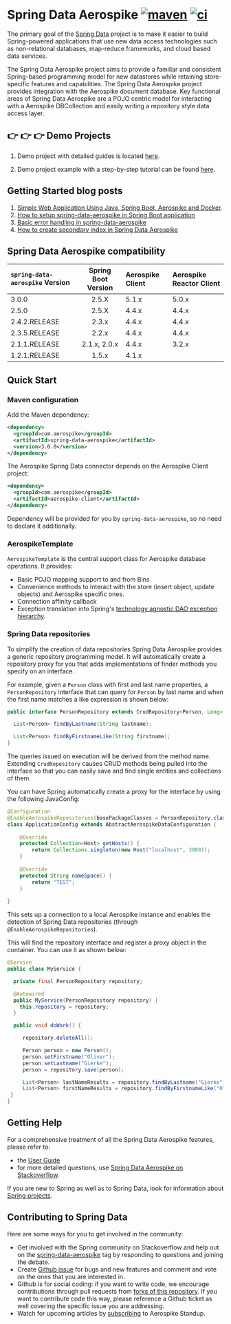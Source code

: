 # Spring Data Aerospike [![maven][maven-image]][maven-url] [![ci][ci-image]][ci-url]

[maven-image]: https://img.shields.io/maven-central/v/com.aerospike/spring-data-aerospike.svg?maxAge=259200
[maven-url]: https://search.maven.org/#search%7Cga%7C1%7Ca%3A%22spring-data-aerospike%22
[ci-image]: https://github.com/aerospike-community/spring-data-aerospike/workflows/Build%20project/badge.svg
[ci-url]: https://github.com/aerospike-community/spring-data-aerospike/actions?query=branch%3Amaster

The primary goal of the [Spring Data](https://projects.spring.io/spring-data) project is to make it easier to build Spring-powered applications that use new data access technologies such as non-relational databases, map-reduce frameworks, and cloud based data services.

The Spring Data Aerospike project aims to provide a familiar and consistent Spring-based programming model for new datastores while retaining store-specific features and capabilities. The Spring Data Aerospike project provides integration with the Aerospike document database. Key functional areas of Spring Data Aerospike are a POJO centric model for interacting with a Aerospike DBCollection and easily writing a repository style data access layer.

## :point_right: :point_right: :point_right: Demo Projects

1. Demo project with detailed guides is located [here](https://github.com/aerospike-community/spring-data-aerospike-demo).

2. Demo project example with a step-by-step tutorial can be found [here](https://github.com/aerospike-examples/simple-springboot-aerospike-demo).

## Getting Started blog posts

1. [Simple Web Application Using Java, Spring Boot, Aerospike and Docker](https://medium.com/aerospike-developer-blog/simple-web-application-using-java-spring-boot-aerospike-database-and-docker-ad13795e0089?source=friends_link&sk=43d747f5f55e527248125eeb18748d92).
2. [How to setup spring-data-aerospike in Spring Boot application](https://medium.com/aerospike-developer-blog/how-to-setup-spring-data-aerospike-in-spring-boot-application-afa8bcb59224?source=friends_link&sk=e16a3b69c814bfb22f200634c743e476)
3. [Basic error handling in spring-data-aerospike](https://medium.com/aerospike-developer-blog/basic-error-handling-in-spring-data-aerospike-5edd580d77d9?source=friends_link&sk=cff71ea1539b36e5a89b2c3411b58a06)
4. [How to create secondary index in Spring Data Aerospike](https://medium.com/aerospike-developer-blog/how-to-create-secondary-index-in-spring-data-aerospike-e19d7e343d7c?source=friends_link&sk=413619a568f9aac51ed2f2611ee70aba)

## Spring Data Aerospike compatibility

|`spring-data-aerospike` Version | Spring Boot Version | Aerospike Client | Aerospike Reactor Client
| :----------- | :----: | :----------- | :-----------
|3.0.0 | 2.5.X | 5.1.x | 5.0.x
|2.5.0 | 2.5.X | 4.4.x | 4.4.x 
|2.4.2.RELEASE | 2.3.x | 4.4.x | 4.4.x
|2.3.5.RELEASE | 2.2.x | 4.4.x | 4.4.x
|2.1.1.RELEASE | 2.1.x, 2.0.x | 4.4.x | 3.2.x
|1.2.1.RELEASE | 1.5.x | 4.1.x | 

## Quick Start

### Maven configuration

Add the Maven dependency:

```xml
<dependency>
  <groupId>com.aerospike</groupId>
  <artifactId>spring-data-aerospike</artifactId>
  <version>3.0.0</version>
</dependency>
```

The Aerospike Spring Data connector depends on the Aerospike Client project:

```xml
<dependency>
  <groupId>com.aerospike</groupId>
  <artifactId>aerospike-client</artifactId>
</dependency>
```
Dependency will be provided for you by `spring-data-aerospike`, so no need to declare it additionally.
 
### AerospikeTemplate

`AerospikeTemplate` is the central support class for Aerospike database operations. It provides:

* Basic POJO mapping support to and from Bins
* Convenience methods to interact with the store (insert object, update objects) and Aerospike specific ones.
* Connection affinity callback
* Exception translation into Spring's [technology agnostic DAO exception hierarchy](https://docs.spring.io/spring/docs/current/spring-framework-reference/html/dao.html#dao-exceptions).

### Spring Data repositories

To simplify the creation of data repositories Spring Data Aerospike provides a generic repository programming model. It will automatically create a repository proxy for you that adds implementations of finder methods you specify on an interface.  

For example, given a `Person` class with first and last name properties, a `PersonRepository` interface that can query for `Person` by last name and when the first name matches a like expression is shown below:

```java
public interface PersonRepository extends CrudRepository<Person, Long> {

  List<Person> findByLastname(String lastname);

  List<Person> findByFirstnameLike(String firstname);
}
```

The queries issued on execution will be derived from the method name. Extending `CrudRepository` causes CRUD methods being pulled into the interface so that you can easily save and find single entities and collections of them.

You can have Spring automatically create a proxy for the interface by using the following JavaConfig:

```java
@Configuration
@EnableAerospikeRepositories(basePackageClasses = PersonRepository.class)
class ApplicationConfig extends AbstractAerospikeDataConfiguration {
	
	@Override
    protected Collection<Host> getHosts() {
    	return Collections.singleton(new Host("localhost", 3000));
    }
    
    @Override
    protected String nameSpace() {
    	return "TEST";
    }
	
}
```

This sets up a connection to a local Aerospike instance and enables the detection of Spring Data repositories (through `@EnableAerospikeRepositories`).

This will find the repository interface and register a proxy object in the container. You can use it as shown below:

```java
@Service
public class MyService {

  private final PersonRepository repository;

  @Autowired
  public MyService(PersonRepository repository) {
    this.repository = repository;
  }

  public void doWork() {

     repository.deleteAll();

     Person person = new Person();
     person.setFirstname("Oliver");
     person.setLastname("Gierke");
     person = repository.save(person);

     List<Person> lastNameResults = repository.findByLastname("Gierke");
     List<Person> firstNameResults = repository.findByFirstnameLike("Oli*");
 }
}
```

## Getting Help

For a comprehensive treatment of all the Spring Data Aerospike features, please refer to:

* the [User Guide](https://github.com/aerospike-community/spring-data-aerospike/blob/master/src/main/asciidoc/index.adoc)
* for more detailed questions, use [Spring Data Aerospike on Stackoverflow](https://stackoverflow.com/questions/tagged/spring-data-aerospike).

If you are new to Spring as well as to Spring Data, look for information about [Spring projects](https://projects.spring.io/).

## Contributing to Spring Data

Here are some ways for you to get involved in the community:

* Get involved with the Spring community on Stackoverflow and help out on the [spring-data-aerospike](https://stackoverflow.com/questions/tagged/spring-data-aerospike) tag by responding to questions and joining the debate.
* Create [Github issue](https://github.com/aerospike-community/spring-data-aerospike/issues) for bugs and new features and comment and vote on the ones that you are interested in. 
* Github is for social coding: if you want to write code, we encourage contributions through pull requests from [forks of this repository](https://help.github.com/forking/). If you want to contribute code this way, please reference a Github ticket as well covering the specific issue you are addressing.
* Watch for upcoming articles by [subscribing](https://www.aerospike.com/forms/subscribe-the-aerospike-standup/) to Aerospike Standup.
